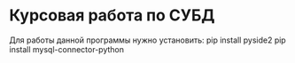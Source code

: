 # Курсовая работа по СУБД
Для работы данной программы нужно установить:
pip install pyside2
pip install mysql-connector-python
